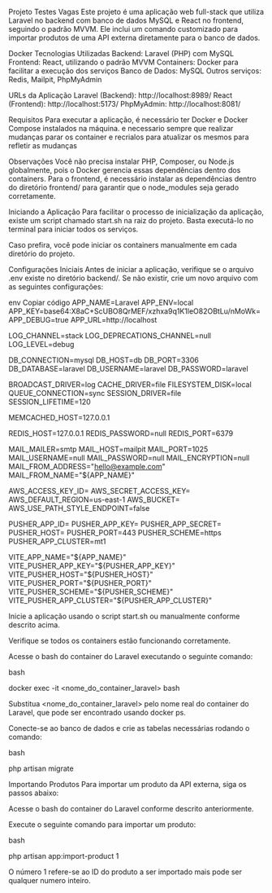 Projeto Testes Vagas
Este projeto é uma aplicação web full-stack que utiliza Laravel no backend com banco de dados MySQL e React no frontend, seguindo o padrão MVVM. Ele inclui um comando customizado para importar produtos de uma API externa diretamente para o banco de dados.

Docker
Tecnologias Utilizadas
Backend: Laravel (PHP) com MySQL
Frontend: React, utilizando o padrão MVVM
Containers: Docker para facilitar a execução dos serviços
Banco de Dados: MySQL
Outros serviços: Redis, Mailpit, PhpMyAdmin

URLs da Aplicação
Laravel (Backend): http://localhost:8989/
React (Frontend): http://localhost:5173/
PhpMyAdmin: http://localhost:8081/

Requisitos
Para executar a aplicação, é necessário ter Docker e Docker Compose instalados na máquina.
e necessario sempre que realizar mudanças  parar os container e recrialos para atualizar os mesmos para refletir as mudanças

Observações
Você não precisa instalar PHP, Composer, ou Node.js globalmente, pois o Docker gerencia essas dependências dentro dos containers.
Para o frontend, é necessário instalar as dependências dentro do diretório frontend/ para garantir que o node_modules seja gerado corretamente.

Iniciando a Aplicação
Para facilitar o processo de inicialização da aplicação,
 existe um script chamado start.sh na raiz do projeto. Basta executá-lo no terminal para iniciar todos os serviços.



Caso prefira, você pode iniciar os containers manualmente em cada diretório do projeto.

Configurações Iniciais
Antes de iniciar a aplicação, verifique se o arquivo .env existe no diretório backend/. Se não existir, crie um novo arquivo com as seguintes configurações:

env
Copiar código
APP_NAME=Laravel
APP_ENV=local
APP_KEY=base64:X8aC+ScUBO8QrMEF/xzhxa9q1K1leO82OBtLu/nMoWk=
APP_DEBUG=true
APP_URL=http://localhost

LOG_CHANNEL=stack
LOG_DEPRECATIONS_CHANNEL=null
LOG_LEVEL=debug

DB_CONNECTION=mysql
DB_HOST=db
DB_PORT=3306
DB_DATABASE=laravel
DB_USERNAME=laravel
DB_PASSWORD=laravel

BROADCAST_DRIVER=log
CACHE_DRIVER=file
FILESYSTEM_DISK=local
QUEUE_CONNECTION=sync
SESSION_DRIVER=file
SESSION_LIFETIME=120

MEMCACHED_HOST=127.0.0.1

REDIS_HOST=127.0.0.1
REDIS_PASSWORD=null
REDIS_PORT=6379

MAIL_MAILER=smtp
MAIL_HOST=mailpit
MAIL_PORT=1025
MAIL_USERNAME=null
MAIL_PASSWORD=null
MAIL_ENCRYPTION=null
MAIL_FROM_ADDRESS="hello@example.com"
MAIL_FROM_NAME="${APP_NAME}"

AWS_ACCESS_KEY_ID=
AWS_SECRET_ACCESS_KEY=
AWS_DEFAULT_REGION=us-east-1
AWS_BUCKET=
AWS_USE_PATH_STYLE_ENDPOINT=false

PUSHER_APP_ID=
PUSHER_APP_KEY=
PUSHER_APP_SECRET=
PUSHER_HOST=
PUSHER_PORT=443
PUSHER_SCHEME=https
PUSHER_APP_CLUSTER=mt1

VITE_APP_NAME="${APP_NAME}"
VITE_PUSHER_APP_KEY="${PUSHER_APP_KEY}"
VITE_PUSHER_HOST="${PUSHER_HOST}"
VITE_PUSHER_PORT="${PUSHER_PORT}"
VITE_PUSHER_SCHEME="${PUSHER_SCHEME}"
VITE_PUSHER_APP_CLUSTER="${PUSHER_APP_CLUSTER}"


Inicie a aplicação usando o script start.sh ou manualmente conforme descrito acima.

Verifique se todos os containers estão funcionando corretamente.

Acesse o bash do container do Laravel executando o seguinte comando:

bash

docker exec -it <nome_do_container_laravel> bash

Substitua <nome_do_container_laravel> pelo nome real do container do Laravel, que pode ser encontrado usando docker ps.

Conecte-se ao banco de dados e crie as tabelas necessárias rodando o comando:

bash

php artisan migrate


Importando Produtos
Para importar um produto da API externa, siga os passos abaixo:

Acesse o bash do container do Laravel conforme descrito anteriormente.

Execute o seguinte comando para importar um produto:

bash

php artisan app:import-product 1

O número 1 refere-se ao ID do produto a ser importado mais pode ser qualquer numero inteiro.